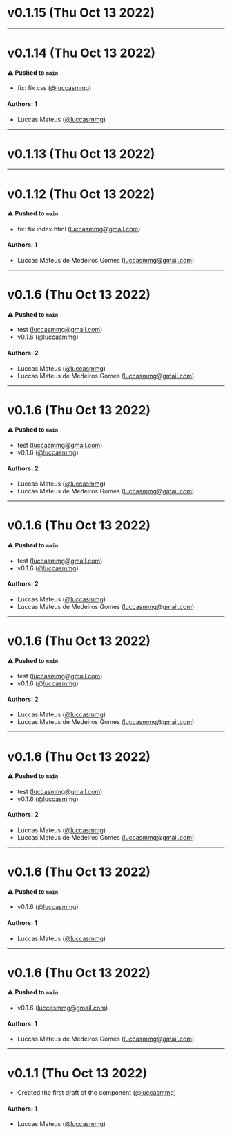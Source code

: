 # v0.1.15 (Thu Oct 13 2022)



---

# v0.1.14 (Thu Oct 13 2022)

#### ⚠️ Pushed to `main`

- fix: fix css ([@luccasmmg](https://github.com/luccasmmg))

#### Authors: 1

- Luccas Mateus  ([@luccasmmg](https://github.com/luccasmmg))

---

# v0.1.13 (Thu Oct 13 2022)



---

# v0.1.12 (Thu Oct 13 2022)

#### ⚠️ Pushed to `main`

- fix: fix index.html (luccasmmg@gmail.com)

#### Authors: 1

- Luccas Mateus de Medeiros Gomes (luccasmmg@gmail.com)

---

# v0.1.6 (Thu Oct 13 2022)

#### ⚠️ Pushed to `main`

- test (luccasmmg@gmail.com)
- v0.1.6 ([@luccasmmg](https://github.com/luccasmmg))

#### Authors: 2

- Luccas Mateus  ([@luccasmmg](https://github.com/luccasmmg))
- Luccas Mateus de Medeiros Gomes (luccasmmg@gmail.com)

---

# v0.1.6 (Thu Oct 13 2022)

#### ⚠️ Pushed to `main`

- test (luccasmmg@gmail.com)
- v0.1.6 ([@luccasmmg](https://github.com/luccasmmg))

#### Authors: 2

- Luccas Mateus  ([@luccasmmg](https://github.com/luccasmmg))
- Luccas Mateus de Medeiros Gomes (luccasmmg@gmail.com)

---

# v0.1.6 (Thu Oct 13 2022)

#### ⚠️ Pushed to `main`

- test (luccasmmg@gmail.com)
- v0.1.6 ([@luccasmmg](https://github.com/luccasmmg))

#### Authors: 2

- Luccas Mateus  ([@luccasmmg](https://github.com/luccasmmg))
- Luccas Mateus de Medeiros Gomes (luccasmmg@gmail.com)

---

# v0.1.6 (Thu Oct 13 2022)

#### ⚠️ Pushed to `main`

- test (luccasmmg@gmail.com)
- v0.1.6 ([@luccasmmg](https://github.com/luccasmmg))

#### Authors: 2

- Luccas Mateus  ([@luccasmmg](https://github.com/luccasmmg))
- Luccas Mateus de Medeiros Gomes (luccasmmg@gmail.com)

---

# v0.1.6 (Thu Oct 13 2022)

#### ⚠️ Pushed to `main`

- test (luccasmmg@gmail.com)
- v0.1.6 ([@luccasmmg](https://github.com/luccasmmg))

#### Authors: 2

- Luccas Mateus  ([@luccasmmg](https://github.com/luccasmmg))
- Luccas Mateus de Medeiros Gomes (luccasmmg@gmail.com)

---

# v0.1.6 (Thu Oct 13 2022)

#### ⚠️ Pushed to `main`

- v0.1.6 ([@luccasmmg](https://github.com/luccasmmg))

#### Authors: 1

- Luccas Mateus  ([@luccasmmg](https://github.com/luccasmmg))

---

# v0.1.6 (Thu Oct 13 2022)

#### ⚠️ Pushed to `main`

- v0.1.6 (luccasmmg@gmail.com)

#### Authors: 1

- Luccas Mateus de Medeiros Gomes (luccasmmg@gmail.com)

---

# v0.1.1 (Thu Oct 13 2022)

- Created the first draft of the component ([@luccasmmg](https://github.com/luccasmmg))

#### Authors: 1

- Luccas Mateus  ([@luccasmmg](https://github.com/luccasmmg))
